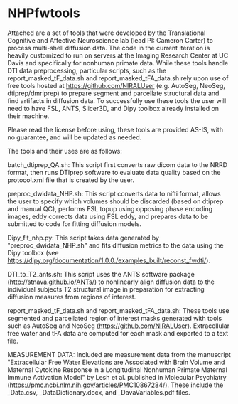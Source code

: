# NHPfwtools
Attached are a set of tools that were developed by the Translational Cognitive and Affective Neuroscience lab (lead PI: Cameron Carter) to process multi-shell diffusion data. The code in the current iteration is heavily customized to run on servers at the Imaging Research Center at UC Davis and specifically for nonhuman primate data.  While these tools handle DTI data preprocessing, particular scripts, such as the report_masked_tF_data.sh and report_masked_tFA_data.sh rely upon use of free tools hosted at https://github.com/NIRALUser (e.g. AutoSeg, NeoSeg, dtiprep/dmriprep) to prepare segment and parcellate structural data and find artifacts in diffusion data.  To successfully use these tools the user will need to have FSL, ANTS, Slicer3D, and Dipy toolbox already installed on their machine.

Please read the license before using, these tools are provided AS-IS, with no guarantee, and will be updated as needed.

The tools and their uses are as follows:

batch_dtiprep_QA.sh: This script first converts raw dicom data to the NRRD format, then runs DTIprep software to evaluate data quality based on the protocol.xml file that is created by the user.

preproc_dwidata_NHP.sh: This script converts data to nifti format, allows the user to specify which volumes should be discarded (based on dtiprep and manual QC), performs FSL topup using opposing phase encoding images, eddy corrects data using FSL eddy, and prepares data to be submitted to code for fitting diffusion models.

Dipy_fit_nhp.py: This script takes data generated by "preproc_dwidata_NHP.sh" and fits diffusion metrics to the data using the Dipy toolbox (see https://dipy.org/documentation/1.0.0./examples_built/reconst_fwdti/).

DTI_to_T2_ants.sh: This script uses the ANTS software package (http://stnava.github.io/ANTs/) to nonlinearly align diffusion data to the individual subjects T2 structural image in preparation for extracting diffusion measures from regions of interest.

report_masked_tF_data.sh and report_masked_tFA_data.sh: These tools use segmented and parcellated region of interest masks generated with tools such as AutoSeg and NeoSeg (https://github.com/NIRALUser).  Extracellular free water and tFA data are computed for each mask and exported to a text file.

MEASUREMENT DATA: 
Included are measurement data from the manuscript "Extracellular Free Water Elevations are Associated with Brain Volume and Maternal Cytokine Response in a Longitudinal Nonhuman Primate Maternal Immune Activation Model" by Lesh et al. published in Molecular Psychiatry (https://pmc.ncbi.nlm.nih.gov/articles/PMC10867284/). These include the _Data.csv, _DataDictionary.docx, and _DavaVariables.pdf files.
